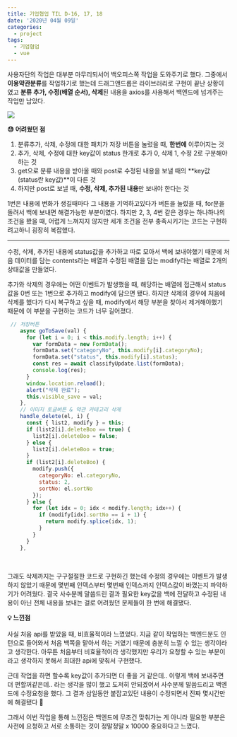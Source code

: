 ```yaml
---
title: 기업협업 TIL D-16, 17, 18
date: '2020년 04월 09일'
categories:
  - project
tags:
  - 기업협업
  - vue
---
```


사용자단의 작업은 대부분 마무리되서어 백오피스쪽 작업을 도와주기로 했다. 그중에서 **이용약관분류**를 작업하기로 했는데 드래그앤드롭은 라이브러리로 구현이 끝난 상황이였고 **분류 추가, 수정(배열 순서), 삭제**된 내용을 axios를 사용해서 백엔드에 넘겨주는 작업만 남았다.

![](https://images.velog.io/images/ppl8709/post/dee139db-4afa-49d3-b220-2cedbfbf2ed1/image.png)

**😓 어려웠던 점**

1. 분류추가, 삭제, 수정에 대한 패치가 저장 버튼을 눌렀을 때, **한번에** 이루어지는 것
2. 추가, 삭제, 수정에 대한 key값이 status 한개로 추가 0, 삭제 1, 수정 2로 구분해야 하는 것
3. get으로 분류 내용을 받아올 때와 post로 수정된 내용을 보낼 때의 **key값(status란 key값)**이 다른 것
4. 하지만 post로 보낼 때, **수정, 삭제, 추가된 내용**만 보내야 한다는 것

1번은 내용에 변화가 생길때마다 그 내용을 기억하고있다가 버튼을 눌렀을 때, for문을 돌려서 백에 보내면 해결가능한 부분이였다. 하지만 2, 3, 4번 같은 경우는 하나하나의 조건을 봤을 때, 어렵게 느껴지지 않지만 세개 조건을 전부 충족시키기는 코드는 구현하려고하니 굉장히 복잡했다.

---

수정, 삭제, 추가된 내용에 status값을 추가하고 따로 모아서 백에 보내야했기 때문에 처음 데이터를 담는 contents라는 배열과 수정된 배열을 담는 modify라는 배열로 2개의 상태값을 만들었다.

추가와 삭제의 경우에는 어떤 이벤트가 발생했을 때, 해당하는 배열에 접근해서 status 값을 0번 또는 1번으로 추가하고 modify에 담으면 됐다. 하지만 삭제의 경우에 처음에 삭제를 했다가 다시 복구하고 싶을 때, modify에서 해당 부분을 찾아서 제거해야했기 때문에 이 부분을 구현하는 코드가 너무 길어졌다.

```jsx
 // 저장버튼
    async goToSave(val) {
      for (let i = 0; i < this.modify.length; i++) {
        var formData = new FormData();
        formData.set("categoryNo", this.modify[i].categoryNo);
        formData.set("status", this.modify[i].status);
        const res = await classifyUpdate.list(formData);
        console.log(res);
      }
      window.location.reload();
      alert("삭제 완료");
      this.visible_save = val;
    },
    // 이미지 토글버튼 & 약관 카테고리 삭제
    handle_delete(el, i) {
      const { list2, modify } = this;
      if (list2[i].deleteBoo == true) {
        list2[i].deleteBoo = false;
      } else {
        list2[i].deleteBoo = true;
      }
      if (list2[i].deleteBoo) {
        modify.push({
          categoryNo: el.categoryNo,
          status: 2,
          sortNo: el.sortNo
        });
      } else {
        for (let idx = 0; idx < modify.length; idx++) {
          if (modify[idx].sortNo == i + 1) {
            return modify.splice(idx, 1);
          }
        }
      }
    },
```

</br>

그래도 삭제까지는 구구절절한 코드로 구현하긴 했는데 수정의 경우에는 이벤트가 발생하지 않았기 때문에 몇번째 인덱스부터 몇번째 인덱스까지 인덱스값이 바꼈는지 파악하기가 어려웠다. 결국 사수분께 말씀드린 결과 필요한 key값을 백에 전달하고 수정된 내용이 아닌 전체 내용을 보내는 걸로 어려웠던 문제들이 한 번에 해결됐다.

**💡 느낀점**
<br /><br />
사실 처음 api를 받았을 때, 비효율적이라 느꼈었다. 지금 같이 작업하는 백엔드분도 인턴으로 들어와서 처음 백쪽을 맡아서 하는 거였기 때문에 충분히 느낄 수 있는 생각이라고 생각한다. 아무튼 처음부터 비효율적이라 생각했지만 우리가 요청할 수 있는 부분이라고 생각하지 못해서 최대한 api에 맞춰서 구현했다.

근데 작업을 하면 할수록 key값이 추가되면 더 좋을 거 같은데.. 이렇게 백에 보내주면 더 편할꺼같은데.. 라는 생각을 많이 했고 도저히 안되겠어서 사수분께 말씀드리고 백엔드에 수정요청을 했다. 그 결과 삼일동안 붙잡고있던 내용이 수정되면서 진짜 몇시간만에 해결됐다 🥵

그래서 이번 작업을 통해 느낀점은 백엔드에 무조건 맞춰가는 게 아니라 필요한 부분은 사전에 요청하고 서로 소통하는 것이 정말정말 x 10000 중요하다고 느꼈다.
